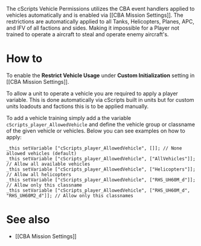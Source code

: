 The cScripts Vehicle Permissions utilizes the CBA event handlers applied to vehicles automatically and is enabled via [[CBA Mission Settings]]. The restrictions are automatically applied to all Tanks, Helicopters, Planes, APC, and IFV of all factions and sides. Making it impossible for a Player not trained to operate a aircraft to steal and operate enemy aircraft's.

# How to
To enable the **Restrict Vehicle Usage** under **Custom Initialization** setting in [[CBA Mission Settings]].

To allow a unit to operate a vehicle you are required to apply a player variable.
This is done automatically via cScripts built in units but for custom units loadouts and factions this is to be applied manually.

To add a vehicle training simply add a the variable `cScripts_player_AllowedVehicle` and define the vehicle group or classname of the given vehicle or vehicles. Below you can see examples on how to apply:
```
_this setVariable ["cScripts_player_AllowedVehicle", []]; // None allowed vehicles (default)
_this setVariable ["cScripts_player_AllowedVehicle", ["AllVehicles"]]; // Allow all available vehicles
_this setVariable ["cScripts_player_AllowedVehicle", ["Helicopters"]]; // Allow all helicopters
_this setVariable ["cScripts_player_AllowedVehicle", ["RHS_UH60M_d"]]; // Allow only this classname
_this setVariable ["cScripts_player_AllowedVehicle", ["RHS_UH60M_d", "RHS_UH60M2_d"]]; // Allow only this classnames
```
# See also
- [[CBA Mission Settings]]